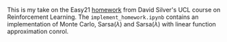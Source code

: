 This is my take on the Easy21 [homework](https://www.davidsilver.uk/wp-content/uploads/2020/03/Easy21-Johannes.pdf) 
from David Silver's UCL course on Reinforcement Learning. The `implement_homework.ipynb` contains an implementation of Monte Carlo, Sarsa($\lambda$) and Sarsa($\lambda$) with linear function approximation conrol. 
